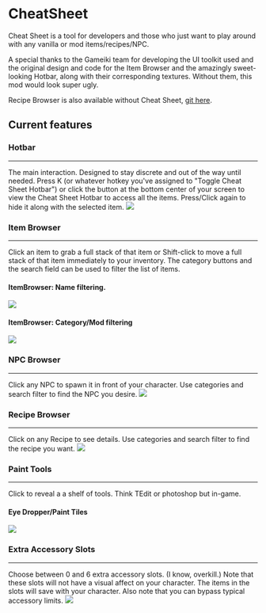 # CheatSheet
Cheat Sheet is a tool for developers and those who just want to play around with any vanilla or mod items/recipes/NPC.

A special thanks to the Gameiki team for developing the UI toolkit used and the original design and code for 
the Item Browser and the amazingly sweet-looking Hotbar, along with their corresponding textures. 
Without them, this mod would look super ugly.

Recipe Browser is also available without Cheat Sheet, [git here](https://github.com/JavidPack/RecipeBrowser).

## Current features
### Hotbar
___
The main interaction. Designed to stay discrete and out of the way until needed.
Press K (or whatever hotkey you've assigned to "Toggle Cheat Sheet Hotbar") 
or click the button at the bottom center of your screen to view the Cheat Sheet Hotbar to access all the items. 
Press/Click again to hide it along with the selected item.
![](https://thumbs.gfycat.com/AshamedFarCat-size_restricted.gif)

### Item Browser
___
Click an item to grab a full stack of that item or Shift-click to move a full stack of that item immediately to your inventory. 
The category buttons and the search field can be used to filter the list of items.

#### ItemBrowser: Name filtering.
![](https://thumbs.gfycat.com/DelectableCourageousCopperhead-size_restricted.gif)

#### ItemBrowser: Category/Mod filtering
![](https://thumbs.gfycat.com/ImpishOptimalHapuku-size_restricted.gif)

### NPC Browser
___
Click any NPC to spawn it in front of your character. 
Use categories and search filter to find the NPC you desire.
![](https://thumbs.gfycat.com/ZealousHatefulBorer-size_restricted.gif)

### Recipe Browser
___
Click on any Recipe to see details. Use categories and search filter to find the recipe you want.
![](https://thumbs.gfycat.com/InnocentHandmadeAntelopegroundsquirrel-size_restricted.gif)

### Paint Tools
___
Click to reveal a a shelf of tools. Think TEdit or photoshop but in-game.

#### Eye Dropper/Paint Tiles
![](https://thumbs.gfycat.com/UnacceptableDopeyDonkey-size_restricted.gif)

### Extra Accessory Slots
___
Choose between 0 and 6 extra accessory slots. (I know, overkill.) 
Note that these slots will not have a visual affect on your character. 
The items in the slots will save with your character. 
Also note that you can bypass typical accessory limits.
![](http://i.imgur.com/dGgfW04.png)
